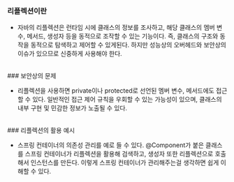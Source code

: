 ### 리플렉션이란

- 자바의 리플렉션은 런타임 시에 클래스의 정보를 조사하고, 해당 클래스의 멤버 변수, 메서드, 생성자 등을 동적으로 조작할 수 있는 기능이다. 즉, 클래스의 구조와 동작을 동적으로 탐색하고 제어할 수 있게된다. 하지만 성능상의 오버헤드와 보안상의 이슈가 있으므로 신중하게 사용해야 한다.
<br/>
### 보안상의 문제

- 리플렉션을 사용하면 private이나 protected로 선언된 멤버 변수, 메서드에도 접근할 수 있다. 일반적인 접근 제어 규칙을 우회할 수 있는 가능성이 있으며, 클래스의 내부 구현 및 민감한 정보가 노출될 수 있다.
<br/>
### 리플렉션의 활용 예시

- 스프링 컨테이너의 의존성 관리를 예로 들 수 있다. @Component가 붙은 클래스를 스프링 컨테이너가 리플렉션을 활용해 검색하고, 생성자 또한 리플렉션으로 호출해서 인스턴스를 만든다. 이렇게 스프링 컨테이너가 관리해주는걸 생각하면 쉽게 이해할 수 있다.
